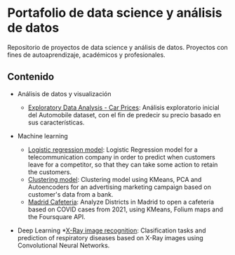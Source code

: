 # Portafolio de data science y análisis de datos
Repositorio de proyectos de data science y análisis de datos. Proyectos con fines de autoaprendizaje, académicos y profesionales.


## Contenido

* Análisis de datos y visualización
  * [Exploratory Data Analysis - Car Prices](https://github.com/jjsilvera/data-science-portfolio/blob/main/Exploratory%20Data%20Analysis%20of%20Car%20Prices.ipynb): Análisis exploratorio inicial del Automobile dataset, con el fin de predecir su precio basado en sus características.

* Machine learning
  * [Logistic regression model](https://github.com/jjsilvera/data-science-portfolio/blob/main/Logistic%20Regression%20model.ipynb): Logistic Regression model for a telecommunication company in order to predict when customers leave for a competitor, so that they can take some action to retain the customers.
  * [Clustering model](https://github.com/jjsilvera/data-science-portfolio/blob/main/Cluster_analysis.ipynb):
 Clustering model using KMeans, PCA and Autoencoders for an advertising marketing campaign based on customer's data from a bank.
  * [Madrid Cafeteria](https://nbviewer.org/github/jjsilvera/data-science-portfolio/blob/main/Project_Madrid_cafeteria_cluster.ipynb):
 Analyze Districts in Madrid to open a cafeteria based on COVID cases from 2021, using KMeans, Folium maps and the Foursquare API.
* Deep Learning
  *[X-Ray image recognition](https://github.com/jjsilvera/data-science-portfolio/blob/main/X-Ray%20image%20recognition.ipynb):
  Clasification tasks and prediction of respiratory diseases based on X-Ray images using Convolutional Neural Networks.
 

